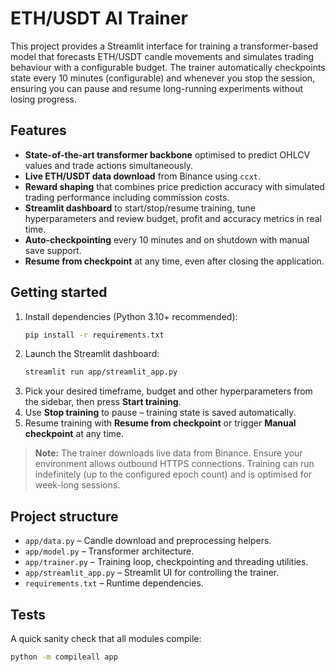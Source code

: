 # ETH/USDT AI Trainer

This project provides a Streamlit interface for training a transformer-based model that
forecasts ETH/USDT candle movements and simulates trading behaviour with a configurable
budget. The trainer automatically checkpoints state every 10 minutes (configurable) and
whenever you stop the session, ensuring you can pause and resume long-running experiments
without losing progress.

## Features

- **State-of-the-art transformer backbone** optimised to predict OHLCV values and trade
actions simultaneously.
- **Live ETH/USDT data download** from Binance using `ccxt`.
- **Reward shaping** that combines price prediction accuracy with simulated trading
performance including commission costs.
- **Streamlit dashboard** to start/stop/resume training, tune hyperparameters and review
budget, profit and accuracy metrics in real time.
- **Auto-checkpointing** every 10 minutes and on shutdown with manual save support.
- **Resume from checkpoint** at any time, even after closing the application.

## Getting started

1. Install dependencies (Python 3.10+ recommended):
   ```bash
   pip install -r requirements.txt
   ```
2. Launch the Streamlit dashboard:
   ```bash
   streamlit run app/streamlit_app.py
   ```
3. Pick your desired timeframe, budget and other hyperparameters from the sidebar, then
   press **Start training**.
4. Use **Stop training** to pause – training state is saved automatically.
5. Resume training with **Resume from checkpoint** or trigger **Manual checkpoint** at any
   time.

> **Note:** The trainer downloads live data from Binance. Ensure your environment allows
> outbound HTTPS connections. Training can run indefinitely (up to the configured epoch
> count) and is optimised for week-long sessions.

## Project structure

- `app/data.py` – Candle download and preprocessing helpers.
- `app/model.py` – Transformer architecture.
- `app/trainer.py` – Training loop, checkpointing and threading utilities.
- `app/streamlit_app.py` – Streamlit UI for controlling the trainer.
- `requirements.txt` – Runtime dependencies.

## Tests

A quick sanity check that all modules compile:
```bash
python -m compileall app
```
